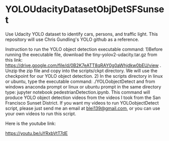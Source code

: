 # YOLOUdacityDatasetObjDetSFSunset
Use Udacity YOLO dataset to identify cars, persons, and traffic light.  This repository will use Chris Gundling's YOLO github 
as a reference.

Instruction to run the YOLO object detection executable command:
1)Before running the executable file, download the tiny-yolov2-udacity.tar.gz from this link:  https://drive.google.com/file/d/0B2K7eATT8qRAY0g0aWhjdkw0bEU/view .  Unzip the zip file and copy into the scripts/ckpt directory.  We will use the checkpoint
for our YOLO object detection.
2) In the scripts directory in linux or ubuntu, type the executable command: ./YOLOobjectDetect and from windows anaconda prompt or linux or ubuntu prompt in the same directory type:  jupyter notebook pedestrianDetection.ipynb.  This command will produce 
YOLO object detection videos from the videos I took from the San Francisco Sunset District.  If you want my videos to run YOLOobjectDetect script, please just send me an email at blei139@gmail.com, or you can use your own videos to run this script.

Here is the youtube link:

https://youtu.be/uYRxbVtT7dE
